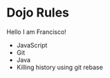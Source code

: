 Dojo Rules
==========

Hello I am Francisco!

* JavaScript
* Git
* Java
* Killing history using git rebase